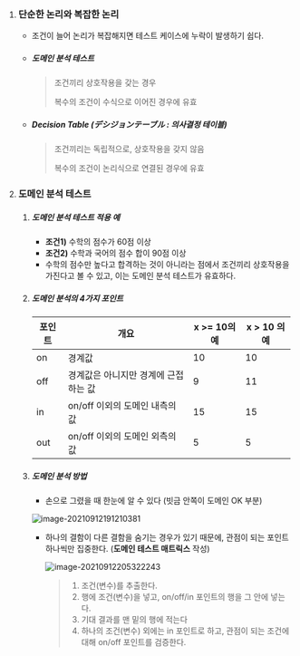 1. ### 단순한 논리와 복잡한 논리

   - 조건이 늘어 논리가 복잡해지면 테스트 케이스에 누락이 발생하기 쉽다.

   - ##### 도메인 분석 테스트

     > 조건끼리 상호작용을 갖는 경우
     >
     > 복수의 조건이 수식으로 이어진 경우에 유효

   - ##### Decision Table (デシジョンテーブル : 의사결정 테이블)

     > 조건끼리는 독립적으로, 상호작용을 갖지 않음 
     >
     > 복수의 조건이 논리식으로 연결된 경우에 유효

2. ### 도메인 분석 테스트

   1. ##### 도메인 분석 테스트 적용 예

      - **조건1)** 수학의 점수가 60점 이상 
      - **조건2)** 수학과 국어의 점수 합이 90점 이상
      - 수학의 점수만 높다고 합격하는 것이 아니라는 점에서 조건끼리 상호작용을 가진다고 볼 수 있고, 이는 도메인 분석 테스트가 유효하다.

   2. ##### 도메인 분석의 4가지 포인트

      | 포인트 | 개요                                 | x >= 10의 예 | x > 10 의 예 |
      | ------ | ------------------------------------ | ------------ | ------------ |
      | on     | 경계값                               | 10           | 10           |
      | off    | 경계값은 아니지만 경계에 근접하는 값 | 9            | 11           |
      | in     | on/off 이외의 도메인 내측의 값       | 15           | 15           |
      | out    | on/off 이외의 도메인 외측의 값       | 5            | 5            |

   3. ##### 도메인 분석 방법

      - 손으로 그렸을 때 한눈에 알 수 있다 (빗금 안쪽이 도메인 OK 부분)

      ![image-20210912191210381](D:\code\spring\baron\spring-demo-2\src\main\resources\docs\SoftwareTest\image-20210912191210381.png)

      - 하나의 결함이 다른 결함을 숨기는 경우가 있기 때문에, 관점이 되는 포인트 하나씩만 집중한다. (**도메인 테스트 매트릭스** 작성)

        ![image-20210912205322243](D:\code\spring\baron\spring-demo-2\src\main\resources\docs\SoftwareTest\image-20210912202000204.png)

        > 1. 조건(변수)를 추출한다.
        > 2. 행에 조건(변수)을 넣고, on/off/in 포인트의 행을 그 안에 넣는다.
        > 3. 기대 결과를 맨 밑의 행에 적는다
        > 4. 하나의 조건(변수) 외에는 in 포인트로 하고, 관점이 되는 조건에 대해 on/off 포인트를 검증한다.

